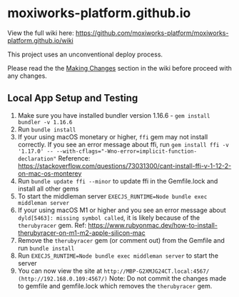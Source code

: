 # moxiworks-platform.github.io

View the full wiki here: https://github.com/moxiworks-platform/moxiworks-platform.github.io/wiki

This project uses an unconventional deploy process.

Please read the the [Making Changes](https://github.com/moxiworks-platform/moxiworks-platform.github.io/wiki#making-changes) section in the wiki before proceed with any changes.

## Local App Setup and Testing

1. Make sure you have installed bundler version 1.16.6 - `gem install bundler -v 1.16.6`
2. Run `bundle install`
3. If your using macOS monetary or higher, `ffi` gem may not install correctly. If you see an error message about ffi, run `gem install ffi -v '1.17.0' -- --with-cflags="-Wno-error=implicit-function-declaration"`
    Reference: https://stackoverflow.com/questions/73031300/cant-install-ffi-v-1-12-2-on-mac-os-monterey
4. Run `bundle update ffi --minor` to update ffi in the Gemfile.lock and install all other gems
5. To start the middleman server `EXECJS_RUNTIME=Node bundle exec middleman server`
6. If your using macOS M1 or higher and you see an error message about `dyld[5463]: missing symbol called`, it is likely because of the `therubyracer` gem.
    Ref: https://www.rubyonmac.dev/how-to-install-therubyracer-on-m1-m2-apple-silicon-mac
7. Remove the `therubyracer` gem (or comment out) from the Gemfile and run `bundle install`
8. Run `EXECJS_RUNTIME=Node bundle exec middleman server` to start the server
9. You can now view the site at `http://MBP-G2XMJG24CT.local:4567/ (http://192.168.0.109:4567/)`
Note: Do not commit the changes made to gemfile and gemfile.lock which removes the `therubyracer` gem.
